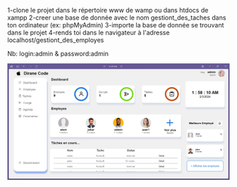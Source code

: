 1-clone le projet dans le répertoire www de wamp ou dans htdocs de xampp
2-creer une base de donnée avec le nom gestiont_des_taches dans ton ordinateur (ex: phpMyAdmin)
3-importe la base de donnée se trouvant dans le projet
4-rends toi dans le navigateur à l'adresse localhost/gestiont_des_employes

Nb: login:admin & password:admin

![alt text](image.png)
